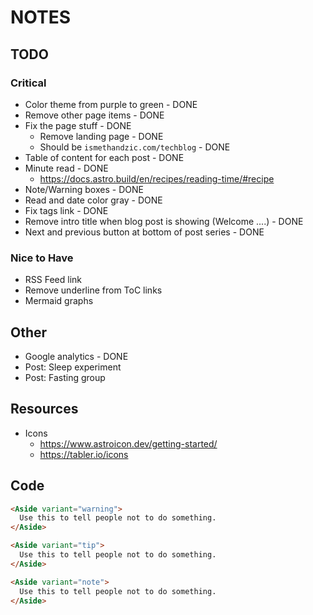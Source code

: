 # NOTES

## TODO

### Critical

- Color theme from purple to green - DONE
- Remove other page items - DONE
- Fix the page stuff - DONE
  - Remove landing page - DONE
  - Should be `ismethandzic.com/techblog` - DONE
- Table of content for each post - DONE
- Minute read - DONE
  - <https://docs.astro.build/en/recipes/reading-time/#recipe>
- Note/Warning boxes - DONE
- Read and date color gray - DONE
- Fix tags link - DONE
- Remove intro title when blog post is showing (Welcome ....) - DONE
- Next and previous button at bottom of post series - DONE

### Nice to Have

- RSS Feed link
- Remove underline from ToC links
- Mermaid graphs

## Other

- Google analytics - DONE
- Post: Sleep experiment
- Post: Fasting group

## Resources

- Icons
  - <https://www.astroicon.dev/getting-started/>
  - <https://tabler.io/icons>

## Code

```html
<Aside variant="warning">
  Use this to tell people not to do something.
</Aside>

<Aside variant="tip">
  Use this to tell people not to do something.
</Aside>

<Aside variant="note">
  Use this to tell people not to do something.
</Aside>

```
